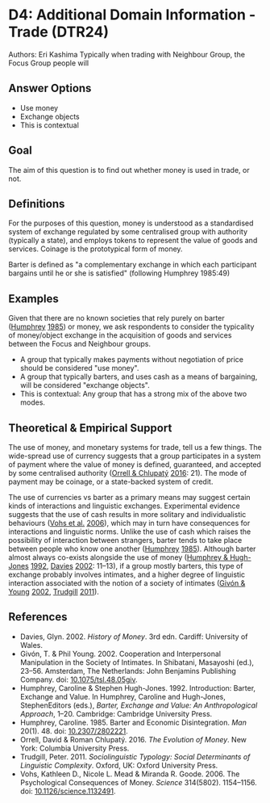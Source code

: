 # D4: Additional Domain Information - Trade (DTR24)

Authors: Eri Kashima
Typically when trading with Neighbour Group, the Focus Group people will
## Answer Options

- Use money
- Exchange objects
- This is contextual
## Goal

The aim of this question is to find out whether money is used in trade, or not.
## Definitions

For the purposes of this question, money is understood as a standardised system of exchange regulated by some centralised group with authority (typically a state), and employs tokens to represent the value of goods and services. Coinage is the prototypical form of money.

Barter is defined as "a complementary exchange in which each participant bargains until he or she is satisfied" (following Humphrey 1985:49)
## Examples

Given that there are no known societies that rely purely on barter ([Humphrey](#source-Humphrey1985) [1985](#source-Humphrey1985)) or money, we ask respondents to consider the typicality of money/object exchange in the acquisition of goods and services between the Focus and Neighbour groups.

- A group that typically makes payments without negotiation of price should be considered "use money".
- A group that typically barters, and uses cash as a means of bargaining, will be considered "exchange objects".
- This is contextual: Any group that has a strong mix of the above two modes.
## Theoretical & Empirical Support

The use of money, and monetary systems for trade, tell us a few things.
The wide-spread use of currency suggests that a group participates in a system of payment where the value of money is defined, guaranteed, and accepted by some centralised authority ([Orrell & Chlupatý](#source-OrrellChlupaty2016) [2016](#source-OrrellChlupaty2016): 21). The mode of payment may be coinage, or a state-backed system of credit.

The use of currencies vs barter as a primary means may suggest certain kinds of interactions and linguistic exchanges. Experimental evidence suggests that the use of cash results in more solitary and individualistic behaviours ([Vohs et al.](#source-VohsEtAl2006) [2006](#source-VohsEtAl2006)), which may in turn have consequences for interactions and linguistic norms. Unlike the use of cash which raises the possibility of interaction between strangers, barter tends to take place between people who know one another ([Humphrey](#source-Humphrey1985) [1985](#source-Humphrey1985)). Although barter almost always co-exists alongside the use of money ([Humphrey & Hugh-Jones](#source-Humphrey_Hugh-Jones_1992) [1992](#source-Humphrey_Hugh-Jones_1992), [Davies](#source-Davies2002) [2002](#source-Davies2002): 11–13), if a group mostly barters, this type of exchange probably involves intimates, and a higher degree of linguistic interaction associated with the notion of a society of intimates ([Givón & Young](#source-GivonYoung2002) [2002](#source-GivonYoung2002), [Trudgill](#source-Trudgill2011) [2011](#source-Trudgill2011)).


## References

- <a id="source-Davies2002"> </a>Davies, Glyn. 2002. _History of Money_. 3rd edn. Cardiff: University of Wales.
- <a id="source-GivonYoung2002"> </a>Givón, T. & Phil Young. 2002. Cooperation and Interpersonal Manipulation in the Society of Intimates. In Shibatani, Masayoshi (ed.), 23–56. Amsterdam, The Netherlands: John Benjamins Publishing Company. doi: [10.1075/tsl.48.05giv](https://doi.org/10.1075/tsl.48.05giv).
- <a id="source-Humphrey_Hugh-Jones_1992"> </a>Humphrey, Caroline & Stephen Hugh-Jones. 1992. Introduction: Barter, Exchange and Value. In Humphrey, Caroline and Hugh-Jones, StephenEditors (eds.), _Barter, Exchange and Value: An Anthropological Approach_, 1–20. Cambridge: Cambridge University Press.
- <a id="source-Humphrey1985"> </a>Humphrey, Caroline. 1985. Barter and Economic Disintegration. _Man_ 20(1). 48. doi: [10.2307/2802221](https://doi.org/10.2307/2802221).
- <a id="source-OrrellChlupaty2016"> </a>Orrell, David & Roman Chlupatý. 2016. _The Evolution of Money_. New York: Columbia University Press.
- <a id="source-Trudgill2011"> </a>Trudgill, Peter. 2011. _Sociolinguistic Typology: Social Determinants of Linguistic Complexity_. Oxford, UK: Oxford University Press.
- <a id="source-VohsEtAl2006"> </a>Vohs, Kathleen D., Nicole L. Mead & Miranda R. Goode. 2006. The Psychological Consequences of Money. _Science_ 314(5802). 1154–1156. doi: [10.1126/science.1132491](https://doi.org/10.1126/science.1132491).
